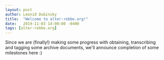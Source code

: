 ```yaml
---
layout: post
author: Leonid Dubinsky
title:  "Welcome to alter-rebbe.org!"
date:   2019-11-03 14:00:00 -0400
tags: [alter-rebbe.org]
---
```


Since we are (finally!) making some progress with obtaining, transcribing and tagging
some archive documents, we'll announce completion of some milestones here :)

